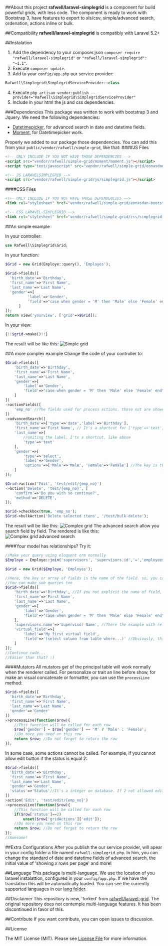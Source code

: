 ##About this project
**rafwell/laravel-simplegrid** is a component for build powerful grids, with less code. The component is ready to work with Bootstrap 3, have features to export to xls/csv, simple/advanced search, ordenation, actions inline or bulk.

##Compatibility
**rafwell/laravel-simplegrid** is compatibly with Laravel 5.2+

##Instalation
1. Add the dependency to your composer.json ```composer require "rafwell/laravel-simplegrid"``` or ```"rafwell/laravel-simplegrid": "~1.1"```.
2. Execute ```composer update```.
3. Add to your ```config/app.php``` our service provider:
```php
Rafwell\Simplegrid\SimplegridServiceProvider::class
```
4. Execute ```php artisan vendor:publish --provider="Rafwell\Simplegrid\SimplegridServiceProvider"```
5. Include in your html the js and css dependencies.

###Dependencies
This package was written to work with bootstrap 3 and Jquery. We need  the following dependencies:

* [Datetimepicker](https://eonasdan.github.io/bootstrap-datetimepicker/), for advanced search in date and datetime fields.
* [Moment](https://github.com/moment/moment), for Datetimepicker work.

Properly we added to our package those dependencies. You can add this from your ```public/vendor/rafwell/simple-grid```, like that:
####JS Files

```html
<!-- ONLY INCLUDE IF YOU NOT HAVE THOSE DEPENDENCIES -->
<script src="vendor/rafwell/simple-grid/moment/moment.js"></script>
<script type="text/javascript" src="vendor/rafwell/simple-grid/eonasdan-bootstrap-datetimepicker/build/js/bootstrap-datetimepicker.min.js"></script>

<!-- JS LARAVELSIMPLEGRID -->
<script src="vendor/rafwell/simple-grid/js/simplegrid.js"></script>
```
####CSS Files
```html
<!-- ONLY INCLUDE IF YOU NOT HAVE THOSE DEPENDENCIES -->
<link rel="stylesheet" href="vendor/rafwell/simple-grid/eonasdan-bootstrap-datetimepicker/build/css/bootstrap-datetimepicker.min.css" />

<!-- CSS LARAVEL-SIMPLEGRID -->
<link rel="stylesheet" href="vendor/rafwell/simple-grid/css/simplegrid.css">
```

##An simple example

In your controller:
```php
use Rafwell\Simplegrid\Grid;
```
In your function:
```php
$Grid = new Grid(Employe::query(), 'Employes');
    	
$Grid->fields([
  'birth_date'=>'Birthday',
  'first_name'=>'First Name',
  'last_name'=>'Last Name',
  'gender'=>[
          'label'=>'Gender',
          'field'=>"case when gender = 'M' then 'Male' else 'Female' end"
      ]
]);
return view('yourview', ['grid'=>$Grid]);
```
In your view:
```php
{!!$grid->make()!!}
```
The result will be like this:
![Simple grid](http://i.imgur.com/X5idnfi.png)

##A more complex example
Change the code of your controller to:
```php
$Grid->fields([
    'birth_date'=>'Birthday',
    'first_name'=>'First Name',
    'last_name'=>'Last Name',
    'gender'=>[
        'label'=>'Gender',
        'field'=>"case when gender = 'M' then 'Male' else 'Female' end"
    ]
])
->actionFields([
    'emp_no' //The fields used for process actions. those not are showed 
])
->advancedSearch([
    'birth_date'=>['type'=>'date','label'=>'Birthday'],
    'first_name'=>'First Name', // It's a shortcut for ['type'=>'text', 'label'=>'First Name'],
    'last_name'=>[
        //omiting the label. I'ts a shortcut, like above
        'type'=>'text'
    ],
    'gender'=>[
        'type'=>'select',
        'label'=>'Gender',
        'options'=>['Male'=>'Male', 'Female'=>'Female'] //The key is the value of option
    ]
]);

$Grid->action('Edit', 'test/edit/{emp_no}')
->action('Delete', 'test/{emp_no}', [
    'confirm'=>'Do you with so continue?',
    'method'=>'DELETE',
]);

$Grid->checkbox(true, 'emp_no');
$Grid->bulkAction('Delete selected itens', '/test/bulk-delete');
```
The result will be like this:
![Complex grid](https://image.ibb.co/jyi4aa/Captura_de_tela_de_2017_03_01_15_12_05.png)
The advanced search allow you search field by field. The rendered is like this:
![Complex grid advanced search](https://image.ibb.co/mvESva/Captura_de_tela_de_2017_03_01_15_14_03.png)

####Your model has relationships? Try it:
```php
//Make your query using eloquent orm normally
$Employe = Employe::join('supervisors', 'supervisors.id','=','employees.supervisor_id');

$Grid = new Grid($Employe, 'Employes');

//Here, the key or array of fields is the name of the field. so, you can concatenate with the table name
//You can make sub queries too
$Grid->fields([
    'birth_date'=>'Birthday', //If you not explicit the name of field, we use the principal table of query builded. in this case, employees's
    'first_name'=>'First Name',
    'last_name'=>'Last Name', 
    'gender'=>[
        'label'=>'Gender',
        'field'=>"case when gender = 'M' then 'Male' else 'Female' end" //This is a calculated field too
    ],
    'supervisors.name'=>'Supervisor Name', //There the example with relationship
    'virtual_field'=>[
        'label'=>'My first virtual field',
        'field'=>'(select column from table where...)' //Obviously, this subquery must return only 1 row
    ]
]);
//Continue code...
//Easier than that? :)
```
####Mutators
All mutators *get* of the principal table will work normally when the renderer called. For personalize or trait an line before show, for make an visual concatenate or formatter, you can use the ```processLine``` method:
```php
$Grid->fields([
  'birth_date'=>'Birthday',
  'first_name'=>'First Name',
  'last_name'=>'Last Name',
  'gender'=>'Gender'
])
->processLine(function($row){
    //This function will be called for each row
    $row['gender'] = $row['gender'] == 'M' ? 'Male' : 'Female';
    //Do more you need on this row
    return $row; //Do not forget to return the row
});
```

In some case, some actions cannot be called. For example, if you cannot allow edit button if the status is equal 2:
```php
$Grid->fields([
  'birth_date'=>'Birthday',
  'first_name'=>'First Name',
  'last_name'=>'Last Name',
  'gender'=>'Gender',
  'status'=>'Status'//It's a integer on database. If 2 not allowed edit
])
>action('Edit', 'test/edit/{emp_no}')
->processLine(function($row){
    //This function will be called for each row
    if($row['status']==2)
        unset($row['gridActions']['edit']);
    //Do more you need on this row
    return $row; //Do not forget to return the row
});
//Awesome!
```

##Extra Configurations
After you publish the our service provider, will apear in your config folder a file named ```rafwell-simplegrid.php```. In him, you can change the standard of date and datetime fields of advanced search, the initial value of 'showing x rows per page' and more!

##Language
This package is multi-language. We use the location of you laravel instalattion, configured in your ```config/app.php```. If we have the translation this will be automatically loaded. 
You can see the currently supported languages in our [lang folder](resources/lang).

##Disclaimer
This repository is new, 'forked' from [rafwell/laravel-grid](https://github.com/rafwell/laravel-grid). The original repository does not contemple multi-language features. It has been discontinued in favor of this.

##Contribute
If you want contribute, you can open issues to discussion.

##License

The MIT License (MIT). Please see [License File](LICENSE.md) for more information.
